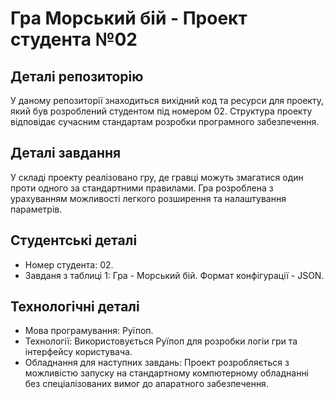 # Гра Морський бій - Проект студента №02
## Деталі репозиторію
У даному репозиторії знаходиться вихідний код та ресурси для проекту, який був розроблений студентом під номером 02. Структура
проекту відповідає сучасним стандартам розробки програмного забезпечення.
## Деталі завдання
У складі проекту реалізовано гру, де гравці можуть змагатися один проти одного за стандартними правилами. Гра розроблена з
урахуванням можливості легкого розширення та налаштування параметрів.
## Студентські деталі
- Номер студента: 02.
- Завданя з таблиці 1: Гра - Морський бій. Формат конфігурації - JSON.
## Технологічні деталі
- Мова програмування: Руїпоп.
- Технології: Використовується Руїпоп для розробки логіи гри та інтерфейсу користувача.
- Обладнання для наступних завдань: Проект розробляється з можливістю запуску на стандартному компютерному обладнанні без
спеціалізованих вимог до апаратного забезпечення.

